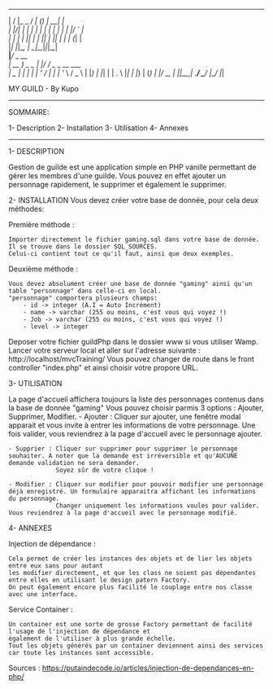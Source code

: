   __  __          ____       _ _     _     
 |  \/  |_   _   / ___|_   _(_) | __| |    
 | |\/| | | | | | |  _| | | | | |/ _` |    
 | |  | | |_| | | |_| | |_| | | | (_| |    
 |_|  |_|\__, |  \____|\__,_|_|_|\__,_|    
       __|___/       _  __                 
      | __ ) _   _  | |/ /   _ _ __   ___  
      |  _ \| | | | | ' / | | | '_ \ / _ \ 
      | |_) | |_| | | . \ |_| | |_) | (_) |
      |____/ \__, | |_|\_\__,_| .__/ \___/ 
             |___/            |_|          



MY GUILD - By Kupo

--------------
SOMMAIRE:

1- Description
2- Installation
3- Utilisation
4- Annexes

--------------


1- DESCRIPTION

Gestion de guilde est une application simple en PHP vanille permettant de gérer les membres d'une guilde.
Vous pouvez en effet ajouter un personnage rapidement, le supprimer et également le supprimer.

2- INSTALLATION
Vous devez créer votre base de donnée, pour cela deux méthodes:

Première méthode :

    Importer directement le fichier gaming.sql dans votre base de donnée.
    Il se trouve dans le dossier SQL_SOURCES.
    Celui-ci contient tout ce qu'il faut, ainsi que deux exemples.

Deuxième méthode :

    Vous devez absolument créer une base de donnée "gaming" ainsi qu'un table "personnage" dans celle-ci en local.
    "personnage" comportera plusieurs champs:
        - id -> integer (A.I = Auto Incrément)
        - name -> varchar (255 ou moins, c'est vous qui voyez !)
        - Job -> varchar (255 ou moins, c'est vous qui voyez !)
        - level -> integer

Deposer votre fichier guildPhp dans le dossier www si vous utiliser Wamp.
Lancer votre serveur local et aller sur l'adresse suivante : http://localhost/mvcTraining/
Vous pouvez changer de route dans le front controller "index.php" et ainsi choisir votre propore URL.

3- UTILISATION

La page d'accueil affichera toujours la liste des personnages contenus dans la base de donnée "gaming"
Vous pouvez choisir parmis 3 options : Ajouter, Supprimer, Modifier.
    - Ajouter : Cliquer sur ajouter, une fenêtre modal apparait et vous invite à entrer les informations de votre personnage.
                Une fois valider, vous reviendrez à la page d'accueil avec le personnage ajouter.

    - Supprier : Cliquer sur supprimer pour supprimer le personnage souhaiter. A noter que la demande est irréversible et qu'AUCUNE demande validation ne sera demander.
                 Soyez sûr de votre clique !

    - Modifier : Cliquer sur modifier pour pouvoir modifier une personnage déjà enregistré. Un formulaire apparaitra affichant les informations du personnage.
                 Changer uniquement les informations voules pour valider. Vous reviendrez à la page d'accueil avec le personnage modifié.

4- ANNEXES

Injection de dépendance : 

    Cela permet de créer les instances des objets et de lier les objets entre eux sans pour autant
    les modifier directement, et que les class ne soient pas dépendantes entre elles en utilisant le design patern Factory.
    On peut également encore plus facilité le couplage entre nos classe avec une interface.

Service Container : 

    Un container est une sorte de grosse Factory permettant de facilité l'usage de l'injection de dépendance et
    également de l'utiliser à plus grande échelle. 
    Tout les objets générés par un container deviennent ainsi des services car toute les instances sont accessible.

Sources : https://putaindecode.io/articles/injection-de-dependances-en-php/


                                              




